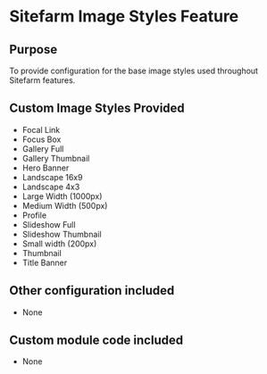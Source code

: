 # Sitefarm Image Styles Feature

## Purpose
To provide configuration for the base image styles used throughout Sitefarm features.

## Custom Image Styles Provided
* Focal Link
* Focus Box
* Gallery Full
* Gallery Thumbnail
* Hero Banner
* Landscape 16x9
* Landscape 4x3
* Large Width (1000px)
* Medium Width (500px)
* Profile
* Slideshow Full
* Slideshow Thumbnail
* Small width (200px)
* Thumbnail
* Title Banner

## Other configuration included
* None

## Custom module code included
* None
